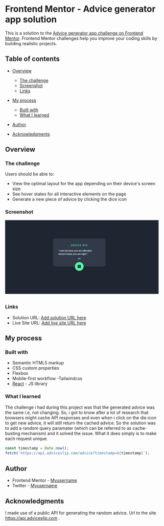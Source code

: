 # Frontend Mentor - Advice generator app solution

This is a solution to the [Advice generator app challenge on Frontend Mentor](https://www.frontendmentor.io/challenges/advice-generator-app-QdUG-13db). Frontend Mentor challenges help you improve your coding skills by building realistic projects.

## Table of contents

- [Overview](#overview)
  - [The challenge](#the-challenge)
  - [Screenshot](#screenshot)
  - [Links](#links)
- [My process](#my-process)

  - [Built with](#built-with)
  - [What I learned](#what-i-learned)

- [Author](#author)
- [Acknowledgments](#acknowledgments)

## Overview

### The challenge

Users should be able to:

- View the optimal layout for the app depending on their device's screen size
- See hover states for all interactive elements on the page
- Generate a new piece of advice by clicking the dice icon

### Screenshot

![](./src/assets/advice%20generator.png)

### Links

- Solution URL: [Add solution URL here](https://github.com/LivingHopeDev/advice-generator/tree/main)
- Live Site URL: [Add live site URL here](https://your-live-site-url.com)

## My process

### Built with

- Semantic HTML5 markup
- CSS custom properties
- Flexbox
- Mobile-first workflow
  -Tailwindcss
- [React](https://reactjs.org/) - JS library

### What I learned

The challenge i had during this project was that the generated advice was the same i.e, not changing. So, i got to know after a lot of research that browsers might cache API responses and even when i click on the die icon to get new advice, it will still return the cached advice. So the solution was to add a random query paramater (which can be referred to as cache-busting mechanism) and it solved the issue. What it does simply is to make each request unique.

```js
const timestamp = Date.now();
fetch(`https://api.adviceslip.com/advice?timestamp=${timestamp}`);
```

## Author

- Frontend Mentor - [Myusername](https://www.frontendmentor.io/profile/LivingHopeDev)
- Twitter - [Myusername](https://www.twitter.com/adewobiadetayo)

## Acknowledgments

I made use of a public API for generating the random advice. Url to the site https://api.adviceslip.com .
